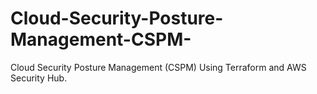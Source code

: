 # Cloud-Security-Posture-Management-CSPM-
Cloud Security Posture Management (CSPM) Using Terraform and AWS Security Hub.
